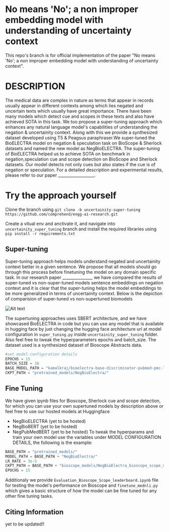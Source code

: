 # No means 'No'; a non improper embedding model with understanding of uncertainty context
This repo's branch is for official implementation of the paper "No means 'No'; a non improper embedding model with understanding of uncertainty context".

# DESCRIPTION
The medical data are complex in nature as terms that appear in records usually appear in different contexts among which lies negated and uncertain texts which usually have great importance. There have been many models which detect cue and scopes in these texts and also have achieved SOTA in this task. 
We too propose a super-tuning approach which enhances any natural language model's capabilities of understanding the negation & uncertainity context.
Along with this we provide a synthesized dataset developed using T5 & Peagsus paraphraser.We super-tuned the BioELECTRA model on negation & speculation task on BioScope & Sherlock datasets and named the new model as NegBioELECTRA. The super-tuning of BioELECTRA helped us to achieve SOTA on benchmark in negation,speculation cue and scope detection on BioScope and Sherlock datasets. Our model detects not only cues but also states if the cue is of negation or speculation. For a detailed description and experimental results, please refer to our paper __________________.

# Try the approach yourself

Clone the branch using
`git clone -b uncertainity-super-tuning https://github.com/comprehend/engg-ai-research.git`

Create a vitual env and anctivate it, and navigate into `uncertainity_super_tuning` branch and install the required libraries using
`pip install -r requirements.txt`

## Super-tuning
Super-tuning approach helps models understand negated and uncertainity context better in a given sentence. We propose that all models should go through this process before finetuning the model on any domain specific task. In our research paper _______________ we have compared the results of super-tuned vs non-super-tuned models sentence embeddings on negation context and it is clear that the super-tuning helps the model embeddings to be more generalized in terms of uncertainity context. Below is the depiction of comparision of super-tuned vs non-supertuned biomodels

![Alt text](relative/path/to/img.jpg?raw=true "Title")

The supertuning approaches uses SBERT architecture, and we have showcased BioELECTRA in code but you can use any model that is available in hugging face by just changing the hugging face architecture url at model configuration in `super_tuning.py` inside `uncertainity_super_tuning` folder. Also feel free to tweak the hyperparameters epochs and batch_size. The dataset used is a synthesized dataset of Bioscope Abstracts data.

```python
#set model-configuration details
EPOCHS = 15
BATCH_SIZE = 16
BASE_MODEL_PATH = "kamalkraj/bioelectra-base-discriminator-pubmed-pmc-lt"
CKPT_PATH = "pretrained_models/NegBioElectra/"
```

## Fine Tuning
We have given ipynb files for Bioscope, Sherlock cue and scope detection, for which you can use your own supertuned models by description above or feel free to use our hosted models at Huggingface 
 * NegBioELECTRA (yet to be hosted)
 * NegBioBERT (yet to be hosted)
 * NegPubMedBERT (yet to be hosted)
To tweak the hyperparams and train your own model use the variables under MODEL CONFIGURATION DETAILS, the following is the example:

```python
BASE_PATH = "pretrained_models/"
MODEL_PATH = BASE_PATH + "NegBioElectra/"
LR_RATE = 3e-5
CKPT_PATH = BASE_PATH + "bioscope_models/NegBioElectra_bioscope_scope_model"
EPOCHS = 15
```
Additionaly we provide `Evaluation_Bioscope_Scope_leaderboard.ipynb` file for testing the model's performance on Bioscope and `finetune_mednli.py` which gives a basic structure of how the model can be fine tuned for any other fine tuning tasks.

## Citing Information
yet to be updated!!
